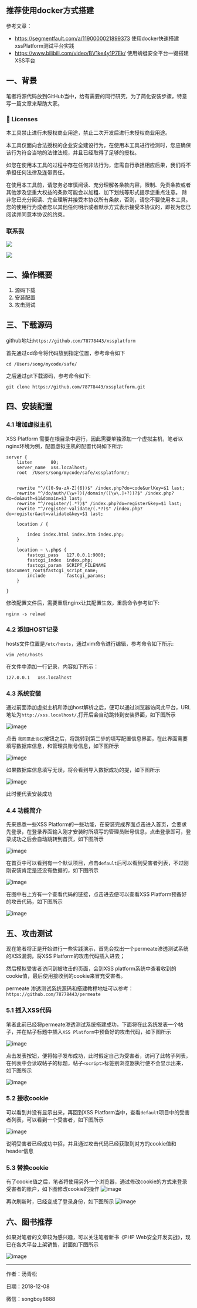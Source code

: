 ## 推荐使用docker方式搭建



参考文章：
- https://segmentfault.com/a/1190000021899373          使用docker快速搭建xssPlatform测试平台实践
- https://www.bilibili.com/video/BV1ke4y1P7Ek/         使用蜻蜓安全平台一键搭建XSS平台
## 一、背景

笔者将源代码放到GitHub当中，给有需要的同行研究，为了简化安装步骤，特意写一篇文章来帮助大家。

### 📑 Licenses
本工具禁止进行未授权商业用途，禁止二次开发后进行未授权商业用途。

本工具仅面向合法授权的企业安全建设行为，在使用本工具进行检测时，您应确保该行为符合当地的法律法规，并且已经取得了足够的授权。

如您在使用本工具的过程中存在任何非法行为，您需自行承担相应后果，我们将不承担任何法律及连带责任。

在使用本工具前，请您务必审慎阅读、充分理解各条款内容，限制、免责条款或者其他涉及您重大权益的条款可能会以加粗、加下划线等形式提示您重点注意。 除非您已充分阅读、完全理解并接受本协议所有条款，否则，请您不要使用本工具。您的使用行为或者您以其他任何明示或者默示方式表示接受本协议的，即视为您已阅读并同意本协议的约束。  

### 联系我

![](http://oss.songboy.site/blog/20211212225324.png)

![](http://oss.songboy.site/blog/be07f380d5b834650bc3bf1e7ab055d.jpg)


## 二、操作概要
1. 源码下载
2. 安装配置
3. 攻击测试


## 三、下载源码

github地址:`https://github.com/78778443/xssplatform`

首先通过cd命令将代码放到指定位置，参考命令如下


```
cd /Users/song/mycode/safe/
```
之后通过git下载源码，参考命令如下:

```
git clone https://github.com/78778443/xssplatform.git
```


## 四、安装配置


### 4.1 增加虚拟主机

XSS Platform 需要在根目录中运行，因此需要单独添加一个虚拟主机，笔者以nginx环境为例，配置虚拟主机的配置代码如下所示:

```
server {
    listen       80;
    server_name  xss.localhost;
    root  /Users/song/mycode/safe/xssplatform/;


    rewrite "^/([0-9a-zA-Z]{6})$" /index.php?do=code&urlKey=$1 last;
    rewrite "^/do/auth/(\w+?)(/domain/([\w\.]+?))?$" /index.php?do=do&auth=$1&domain=$3 last;
    rewrite "^/register/(.*?)$" /index.php?do=register&key=$1 last;
    rewrite "^/register-validate/(.*?)$" /index.php?do=register&act=validate&key=$1 last;

    location / {

        index index.html index.htm index.php;
    }

    location ~ \.php$ {
        fastcgi_pass   127.0.0.1:9000;
        fastcgi_index  index.php;
        fastcgi_param  SCRIPT_FILENAME  $document_root$fastcgi_script_name;
        include        fastcgi_params;
    }

}
```

修改配置文件后，需要重启nginx让其配置生效，重启命令参考如下:

```
nginx -s reload
```

### 4.2 添加HOST记录

hosts文件位置是`/etc/hosts`，通过vim命令进行编辑，参考命令如下所示:
```
vim /etc/hosts
```
在文件中添加一行记录，内容如下所示：
```
127.0.0.1	xss.localhost
```

### 4.3 系统安装

通过前面添加虚拟主机和添加host解析之后，便可以通过浏览器访问此平台，URL地址为`http://xss.localhost/`,打开后会自动跳转到安装界面，如下图所示

![image](http://tuchuang.songboy.site/xssplatform/1.png)


点击 `我同意此协议`按钮之后，将跳转到第二步的填写配置信息界面，在此界面需要填写数据库信息，和管理员账号信息，如下图所示

![image](http://tuchuang.songboy.site/xssplatform/2.png)

如果数据库信息填写无误，将会看到导入数据成功的提，如下图所示

![image](http://tuchuang.songboy.site/xssplatform/3.png)

此时便代表安装成功



### 4.4 功能简介
先来熟悉一些XSS Platform的一些功能，在安装完成界面点击进入首页，会要求先登录，在登录界面输入刚才安装时所填写的管理员账号信息，点击登录即可，登录成功之后会自动跳转到首页，如下图所示

![image](http://tuchuang.songboy.site/xssplatform/4.png)

在首页中可以看到有一个默认项目，点击`default`后可以看到受害者列表，不过刚刚安装肯定是还没有数据的，如下图所示

![image](http://tuchuang.songboy.site/xssplatform/5.png)

在图中右上方有一个查看代码的链接，点击进去便可以查看XSS Platform预备好的攻击代码，如下图所示

![image](http://tuchuang.songboy.site/xssplatform/6.png)

## 五、攻击测试

现在笔者将正是开始进行一些实践演示，首先会找出一个permeate渗透测试系统的XSS漏洞，将XSS Platform的攻击代码插入进去；

然后模拟受害者访问到被攻击的页面，会到XSS platform系统中查看收到的cookie值，最后使用接收到的cookie来冒充受害者。

permeate 渗透测试系统源码和搭建教程地址可以参考：`https://github.com/78778443/permeate`




### 5.1 插入XSS代码

笔者此前已经将permeate渗透测试系统搭建成功，下面将在此系统发表一个帖子，并在帖子标题中插入`XSS Platform`中预备好的攻击代码，如下图所示

![image](http://tuchuang.songboy.site/xssplatform/7.png)

点击发表按钮，便将帖子发布成功，此时假定自己为受害者，访问了此帖子列表，在列表中会读取帖子的标题，帖子`<script>`标签别浏览器执行便不会显示出来，如下图所示

![image](http://tuchuang.songboy.site/xssplatform/8.png)


### 5.2 接收cookie

可以看到并没有显示出来，再回到XSS Platform当中，查看`default`项目中的受害者列表，可以看到一个受害者，如下图所示

![image](http://tuchuang.songboy.site/xssplatform/9.png)

说明受害者已经成功中招，并且通过攻击代码已经获取到对方的cookie值和header信息

### 5.3 替换cookie

有了cookie值之后，笔者将使用另外一个浏览器，通过修改cookie的方式来登录受害者的账户，如下图修改cookie的操作
![image](http://tuchuang.songboy.site/xssplatform/10.png)

再次刷新时，已经变成了登录身份，如下图所示
![image](http://tuchuang.songboy.site/xssplatform/11.png)


## 六、图书推荐

如果对笔者的文章较为感兴趣，可以关注笔者新书《PHP Web安全开发实战》，现已在各大平台上架销售，封面如下图所示

![image](http://tuchuang.songboy.site/xss2/19.png?1)

--------------
作者：汤青松

日期：2018-12-08

微信：songboy8888
